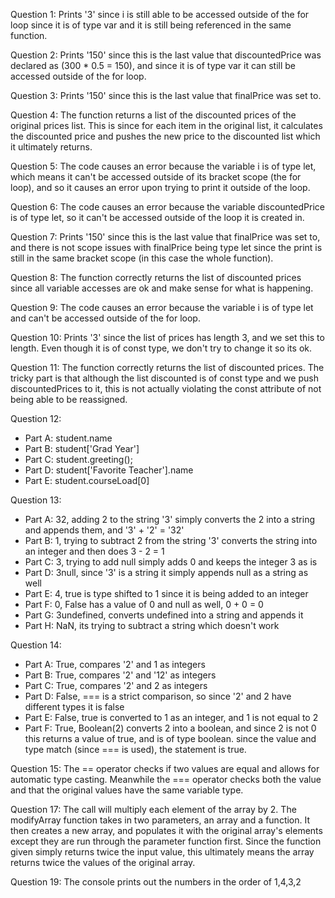 Question 1: Prints '3' since i is still able to be accessed outside of the for loop since it is of type var and it is still being referenced in the same function.

Question 2: Prints '150' since this is the last value that discountedPrice was declared as (300 * 0.5 = 150), and since it is of type var it can still be accessed outside of the for loop.

Question 3: Prints '150' since this is the last value that finalPrice was set to.

Question 4: The function returns a list of the discounted prices of the original prices list. This is since for each item in the original list, it calculates the discounted price and pushes the new price to the discounted list which it ultimately returns.

Question 5: The code causes an error because the variable i is of type let, which means it can't be accessed outside of its bracket scope (the for loop), and so it causes an error upon trying to print it outside of the loop.

Question 6: The code causes an error because the variable discountedPrice is of type let, so it can't be accessed outside of the loop it is created in.

Question 7: Prints '150' since this is the last value that finalPrice was set to, and there is not scope issues with finalPrice being type let since the print is still in the same bracket scope (in this case the whole function).

Question 8: The function correctly returns the list of discounted prices since all variable accesses are ok and make sense for what is happening.

Question 9: The code causes an error because the variable i is of type let and can't be accessed outside of the for loop.

Question 10: Prints '3' since the list of prices has length 3, and we set this to length. Even though it is of const type, we don't try to change it so its ok.

Question 11: The function correctly returns the list of discounted prices. The tricky part is that although the list discounted is of const type and we push discountedPrices to it, this is not actually violating the const attribute of not being able to be reassigned.

Question 12:
- Part A: student.name
- Part B: student['Grad Year']
- Part C: student.greeting();
- Part D: student['Favorite Teacher'].name
- Part E: student.courseLoad[0]

Question 13: 
- Part A: 32, adding 2 to the string '3' simply converts the 2 into a string and appends them, and '3' + '2' = '32'
- Part B: 1, trying to subtract 2 from the string '3' converts the string into an integer and then does 3 - 2 = 1
- Part C: 3, trying to add null simply adds 0 and keeps the integer 3 as is
- Part D: 3null, since '3' is a string it simply appends null as a string as well 
- Part E: 4, true is type shifted to 1 since it is being added to an integer
- Part F: 0, False has a value of 0 and null as well, 0 + 0 = 0
- Part G: 3undefined, converts undefined into a string and appends it
- Part H: NaN, its trying to subtract a string which doesn't work

Question 14: 
- Part A: True, compares '2' and 1 as integers
- Part B: True, compares '2' and '12' as integers
- Part C: True, compares '2' and 2 as integers
- Part D: False, === is a strict comparison, so since '2' and 2 have different types it is false
- Part E: False, true is converted to 1 as an integer, and 1 is not equal to 2
- Part F: True, Boolean(2) converts 2 into a boolean, and since 2 is not 0 this returns a value of true, and is of type boolean. since the value and type match (since === is used), the statement is true.

Question 15: The == operator checks if two values are equal and allows for automatic type casting. Meanwhile the === operator checks both the value and that the original values have the same variable type.

Question 17: The call will multiply each element of the array by 2. The modifyArray function takes in two parameters, an array and a function. It then creates a new array, and populates it with the original array's elements except they are run through the parameter function first. Since the function given simply returns twice the input value, this ultimately means the array returns twice the values of the original array.

Question 19: The console prints out the numbers in the order of 1,4,3,2
